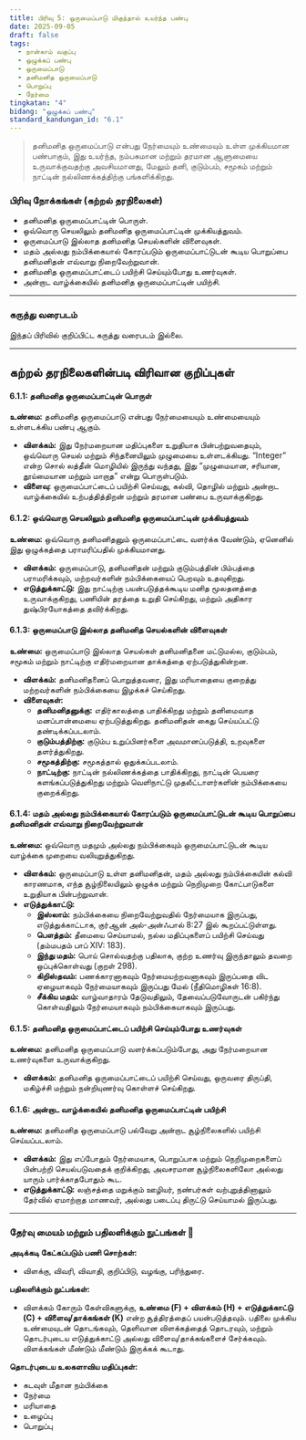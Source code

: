 ```yaml
---
title: பிரிவு 5: ஒருமைப்பாடு மிகுந்தால் உயர்ந்த பண்பு
date: 2025-09-05
draft: false
tags:
  - நான்காம் வகுப்பு
  - ஒழுக்கப் பண்பு
  - ஒருமைப்பாடு
  - தனிமனித ஒருமைப்பாடு
  - பொறுப்பு
  - நேர்மை
tingkatan: "4"
bidang: "ஒழுக்கப் பண்பு"
standard_kandungan_id: "6.1"
---
```

> தனிமனித ஒருமைப்பாடு என்பது நேர்மையும் உண்மையும் உள்ள முக்கியமான பண்பாகும், இது உயர்ந்த, நம்பகமான மற்றும் தரமான ஆளுமையை உருவாக்குவதற்கு அவசியமானது, மேலும் தனி, குடும்பம், சமூகம் மற்றும் நாட்டின் நல்லிணக்கத்திற்கு பங்களிக்கிறது.

### பிரிவு நோக்கங்கள் (கற்றல் தரநிலைகள்)
* தனிமனித ஒருமைப்பாட்டின் பொருள்.
* ஒவ்வொரு செயலிலும் தனிமனித ஒருமைப்பாட்டின் முக்கியத்துவம்.
* ஒருமைப்பாடு இல்லாத தனிமனித செயல்களின் விளைவுகள்.
* மதம் அல்லது நம்பிக்கையால் கோரப்படும் ஒருமைப்பாட்டுடன் கூடிய பொறுப்பை தனிமனிதன் எவ்வாறு நிறைவேற்றுவான்.
* தனிமனித ஒருமைப்பாட்டைப் பயிற்சி செய்யும்போது உணர்வுகள்.
* அன்றாட வாழ்க்கையில் தனிமனித ஒருமைப்பாட்டின் பயிற்சி.

---
### கருத்து வரைபடம்
இந்தப் பிரிவில் குறிப்பிட்ட கருத்து வரைபடம் இல்லை.

---
## கற்றல் தரநிலைகளின்படி விரிவான குறிப்புகள்

#### 6.1.1: தனிமனித ஒருமைப்பாட்டின் பொருள்
**உண்மை:** தனிமனித ஒருமைப்பாடு என்பது நேர்மையையும் உண்மையையும் உள்ளடக்கிய பண்பு ஆகும்.  
* **விளக்கம்:** இது நேர்மறையான மதிப்புகளை உறுதியாக பின்பற்றுவதையும், ஒவ்வொரு செயல் மற்றும் சிந்தனையிலும் முழுமையை உள்ளடக்கியது. “Integer” என்ற சொல் லத்தீன் மொழியில் இருந்து வந்தது, இது “முழுமையான, சரியான, தூய்மையான மற்றும் மாறாத” என்று பொருள்படும்.  
* **விளைவு:** ஒருமைப்பாட்டைப் பயிற்சி செய்வது, கல்வி, தொழில் மற்றும் அன்றாட வாழ்க்கையில் உற்பத்தித்திறன் மற்றும் தரமான பண்பை உருவாக்குகிறது.

#### 6.1.2: ஒவ்வொரு செயலிலும் தனிமனித ஒருமைப்பாட்டின் முக்கியத்துவம்
**உண்மை:** ஒவ்வொரு தனிமனிதனும் ஒருமைப்பாட்டை வளர்க்க வேண்டும், ஏனெனில் இது ஒழுக்கத்தை பராமரிப்பதில் முக்கியமானது.  
* **விளக்கம்:** ஒருமைப்பாடு, தனிமனிதன் மற்றும் குடும்பத்தின் பிம்பத்தை பராமரிக்கவும், மற்றவர்களின் நம்பிக்கையைப் பெறவும் உதவுகிறது.  
* **எடுத்துக்காட்டு:** இது நாட்டிற்கு பயன்படுத்தக்கூடிய மனித மூலதனத்தை உருவாக்குகிறது, பணியின் தரத்தை உறுதி செய்கிறது, மற்றும் அதிகார துஷ்பிரயோகத்தை தவிர்க்கிறது.

#### 6.1.3: ஒருமைப்பாடு இல்லாத தனிமனித செயல்களின் விளைவுகள்
**உண்மை:** ஒருமைப்பாடு இல்லாத செயல்கள் தனிமனிதனை மட்டுமல்ல, குடும்பம், சமூகம் மற்றும் நாட்டிற்கு எதிர்மறையான தாக்கத்தை ஏற்படுத்துகின்றன.  
* **விளக்கம்:** தனிமனிதனைப் பொறுத்தவரை, இது மரியாதையை குறைத்து மற்றவர்களின் நம்பிக்கையை இழக்கச் செய்கிறது.  
* **விளைவுகள்:**  
    * **தனிமனிதனுக்கு:** எதிர்காலத்தை பாதிக்கிறது மற்றும் தனிமைவாத மனப்பான்மையை ஏற்படுத்துகிறது. தனிமனிதன் கைது செய்யப்பட்டு தண்டிக்கப்படலாம்.  
    * **குடும்பத்திற்கு:** குடும்ப உறுப்பினர்களை அவமானப்படுத்தி, உறவுகளை தளர்த்துகிறது.  
    * **சமூகத்திற்கு:** சமூகத்தால் ஒதுக்கப்படலாம்.  
    * **நாட்டிற்கு:** நாட்டின் நல்லிணக்கத்தை பாதிக்கிறது, நாட்டின் பெயரை களங்கப்படுத்துகிறது மற்றும் வெளிநாட்டு முதலீட்டாளர்களின் நம்பிக்கையை குறைக்கிறது.

#### 6.1.4: மதம் அல்லது நம்பிக்கையால் கோரப்படும் ஒருமைப்பாட்டுடன் கூடிய பொறுப்பை தனிமனிதன் எவ்வாறு நிறைவேற்றுவான்
**உண்மை:** ஒவ்வொரு மதமும் அல்லது நம்பிக்கையும் ஒருமைப்பாட்டுடன் கூடிய வாழ்க்கை முறையை வலியுறுத்துகிறது.  
* **விளக்கம்:** ஒருமைப்பாடு உள்ள தனிமனிதன், மதம் அல்லது நம்பிக்கையின் கல்வி காரணமாக, எந்த சூழ்நிலையிலும் ஒழுக்க மற்றும் நெறிமுறை கோட்பாடுகளை உறுதியாக பின்பற்றுவான்.  
* **எடுத்துக்காட்டு:**  
    * **இஸ்லாம்:** நம்பிக்கையை நிறைவேற்றுவதில் நேர்மையாக இருப்பது, எடுத்துக்காட்டாக, குர்ஆன் அல்-அன்ஃபால் 8:27 இல் கூறப்பட்டுள்ளது.  
    * **பௌத்தம்:** தீமையை செய்யாமல், நல்ல மதிப்புகளைப் பயிற்சி செய்வது (தம்மபதம் பாப் XIV: 183).  
    * **இந்து மதம்:** பொய் சொல்வதற்கு பதிலாக, குற்ற உணர்வு இருந்தாலும் தவறை ஒப்புக்கொள்வது (குறள் 298).  
    * **கிறிஸ்தவம்:** பணக்காரனாகவும் நேர்மையற்றவனாகவும் இருப்பதை விட ஏழையாகவும் நேர்மையாகவும் இருப்பது மேல் (நீதிமொழிகள் 16:8).  
    * **சீக்கிய மதம்:** வாழ்வாதாரம் தேடுவதிலும், தேவைப்படுவோருடன் பகிர்ந்து கொள்வதிலும் நேர்மையாகவும் நம்பிக்கையாகவும் இருப்பது.

#### 6.1.5: தனிமனித ஒருமைப்பாட்டைப் பயிற்சி செய்யும்போது உணர்வுகள்
**உண்மை:** தனிமனித ஒருமைப்பாடு வளர்க்கப்படும்போது, அது நேர்மறையான உணர்வுகளை உருவாக்குகிறது.  
* **விளக்கம்:** தனிமனித ஒருமைப்பாட்டைப் பயிற்சி செய்வது, ஒருவரை திருப்தி, மகிழ்ச்சி மற்றும் நன்றியுணர்வு கொள்ளச் செய்கிறது.

#### 6.1.6: அன்றாட வாழ்க்கையில் தனிமனித ஒருமைப்பாட்டின் பயிற்சி
**உண்மை:** தனிமனித ஒருமைப்பாடு பல்வேறு அன்றாட சூழ்நிலைகளில் பயிற்சி செய்யப்படலாம்.  
* **விளக்கம்:** இது எப்போதும் நேர்மையாக, பொறுப்பாக மற்றும் நெறிமுறைகளைப் பின்பற்றி செயல்படுவதைக் குறிக்கிறது, அவசரமான சூழ்நிலைகளிலோ அல்லது யாரும் பார்க்காதபோதும் கூட.  
* **எடுத்துக்காட்டு:** லஞ்சத்தை மறுக்கும் ஊழியர், நண்பர்கள் வற்புறுத்தினாலும் தேர்வில் ஏமாற்றாத மாணவர், அல்லது படைப்பு திருட்டு செய்யாமல் இருப்பது.

---
### தேர்வு மையம் மற்றும் பதிலளிக்கும் நுட்பங்கள் 📝
**அடிக்கடி கேட்கப்படும் பணி சொற்கள்:**  
* விளக்கு, விவரி, விவாதி, குறிப்பிடு, வழங்கு, பரிந்துரை.

**பதிலளிக்கும் நுட்பங்கள்:**  
* விளக்கம் கோரும் கேள்விகளுக்கு, **உண்மை (F) + விளக்கம் (H) + எடுத்துக்காட்டு (C) + விளைவு/தாக்கங்கள் (K)** என்ற சூத்திரத்தைப் பயன்படுத்தவும். பதிலை முக்கிய உண்மையுடன் தொடங்கவும், தெளிவான விளக்கத்தைத் தொடரவும், மற்றும் தொடர்புடைய எடுத்துக்காட்டு அல்லது விளைவு/தாக்கங்களைச் சேர்க்கவும். விளக்கங்கள் மீண்டும் மீண்டும் இருக்கக் கூடாது.

**தொடர்புடைய உலகளாவிய மதிப்புகள்:**  
* கடவுள் மீதான நம்பிக்கை  
* நேர்மை  
* மரியாதை  
* உழைப்பு  
* பொறுப்பு

